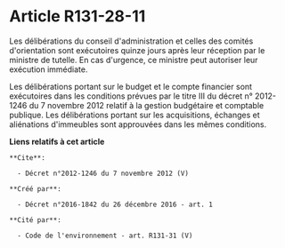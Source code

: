 # Article R131-28-11

Les délibérations du conseil d'administration et celles des comités d'orientation sont exécutoires quinze jours après leur
réception par le ministre de tutelle. En cas d'urgence, ce ministre peut autoriser leur exécution immédiate.

Les délibérations portant sur le budget et le compte financier sont exécutoires dans les conditions prévues par le titre III
du décret n° 2012-1246 du 7 novembre 2012 relatif à la gestion budgétaire et comptable publique. Les délibérations portant
sur les acquisitions, échanges et aliénations d'immeubles sont approuvées dans les mêmes conditions.

**Liens relatifs à cet article**

	**Cite**:

	  - Décret n°2012-1246 du 7 novembre 2012 (V)

	**Créé par**:

	  - Décret n°2016-1842 du 26 décembre 2016 - art. 1

	**Cité par**:

	  - Code de l'environnement - art. R131-31 (V)
